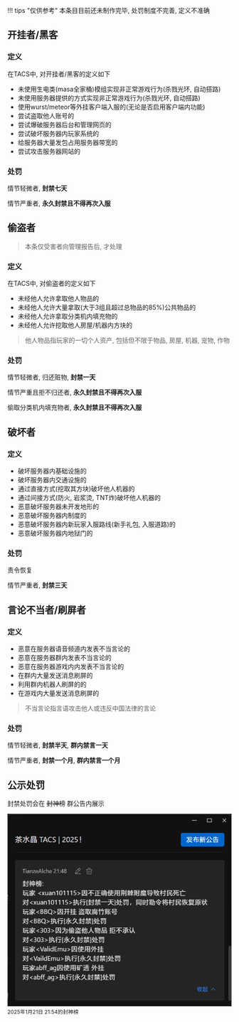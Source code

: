 !!! tips "仅供参考"
    本条目目前还未制作完毕, 处罚制度不完善, 定义不准确
## 开挂者/黑客
### **定义**
在TACS中, 对开挂者/黑客的定义如下

- 未使用生电类(masa全家桶)模组实现非正常游戏行为(杀戮光环, 自动搭路)
- 未使用服务器提供的方式实现非正常游戏行为(杀戮光环, 自动搭路)
- 使用wurst/meteor等外挂客户端入服的(无论是否启用客户端内功能)
- 尝试盗取他人账号的
- 尝试爆破服务器后台和管理网页的
- 尝试破坏服务器内玩家系统的
- 给服务器大量发包占用服务器带宽的
- 尝试攻击服务器网站的

### **处罚**

情节轻微者, **封禁七天**

情节严重者, **永久封禁且不得再次入服**

## 偷盗者
> 本条仅受害者向管理报告后, 才处理
### **定义**
在TACS中, 对偷盗者的定义如下

- 未经他人允许拿取他人物品的
- 未经他人允许大量拿取(大于3组且超过总物品的85%)公共物品的
- 未经他人允许拿取分类机内填充物的
- 未经他人允许挖取他人房屋/机器内方块的

> 他人物品指玩家的一切个人资产, 包括但不限于物品, 房屋, 机器, 宠物, 作物

### **处罚**

情节轻微者, 归还赃物, **封禁一天**

情节严重且拒不归还者, **永久封禁且不得再次入服**

偷取分类机内填充物者, **永久封禁且不得再次入服**

## 破坏者
### **定义**

- 破坏服务器内基础设施的
- 破坏服务器内交通设施的
- 通过直接方式(挖取其方块)破坏他人机器的
- 通过间接方式(防火, 岩浆烫, TNT炸)破坏他人机器的
- 恶意破坏服务器未开发地形的
- 恶意破坏服务器内制度的
- 恶意破坏服务器内新玩家入服路线(新手礼包, 入服道路)的
- 恶意破坏服务器内地狱门的

### 处罚

责令恢复

情节严重者, **封禁三天**

## 言论不当者/刷屏者
### 定义

- 恶意在服务器语音频道内发表不当言论的
- 恶意在服务器群内发表不当言论的
- 恶意在服务器游戏内内发表不当言论的
- 在群内大量发送消息刷屏的
- 利用群内机器人刷屏的的
- 在游戏内大量发送消息刷屏的

> 不当言论指言语攻击他人或违反中国法律的言论

### 处罚

情节轻微者, **封禁半天**, **群内禁言一天**

情节严重者, **封禁一个月**, **群内禁言一个月**

## 公示处罚

封禁处罚会在 ~~封神榜~~ 群公告内展示

![封神榜](../assets/ban_list.png)
<small>2025年1月21日 21:54的封神榜</small>